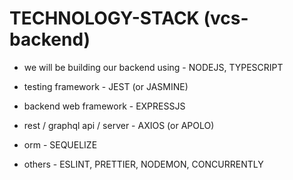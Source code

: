 # TECHNOLOGY-STACK (vcs-backend)

- we will be building our backend using - NODEJS, TYPESCRIPT

- testing framework - JEST (or JASMINE)

- backend web framework - EXPRESSJS

- rest / graphql api / server - AXIOS (or APOLO)

- orm - SEQUELIZE

- others - ESLINT, PRETTIER, NODEMON, CONCURRENTLY
